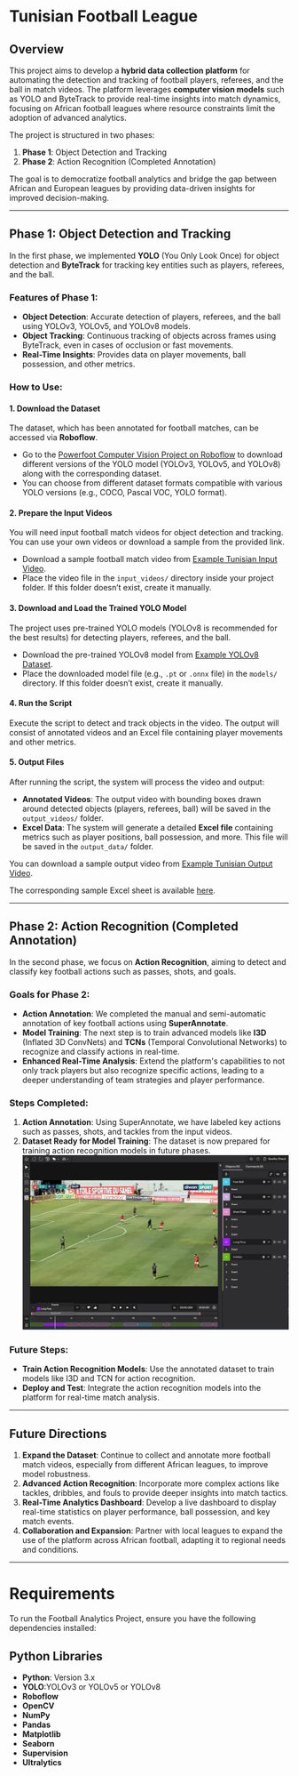 # Tunisian Football League

## Overview

This project aims to develop a **hybrid data collection platform** for automating the detection and tracking of football players, referees, and the ball in match videos. The platform leverages **computer vision models** such as YOLO and ByteTrack to provide real-time insights into match dynamics, focusing on African football leagues where resource constraints limit the adoption of advanced analytics.

The project is structured in two phases:
1. **Phase 1**: Object Detection and Tracking
2. **Phase 2**: Action Recognition (Completed Annotation)

The goal is to democratize football analytics and bridge the gap between African and European leagues by providing data-driven insights for improved decision-making.

---

## Phase 1: Object Detection and Tracking

In the first phase, we implemented **YOLO** (You Only Look Once) for object detection and **ByteTrack** for tracking key entities such as players, referees, and the ball.

### Features of Phase 1:
- **Object Detection**: Accurate detection of players, referees, and the ball using YOLOv3, YOLOv5, and YOLOv8 models.
- **Object Tracking**: Continuous tracking of objects across frames using ByteTrack, even in cases of occlusion or fast movements.
- **Real-Time Insights**: Provides data on player movements, ball possession, and other metrics.

### How to Use:

#### 1. **Download the Dataset**

The dataset, which has been annotated for football matches, can be accessed via **Roboflow**.

- Go to the [Powerfoot Computer Vision Project on Roboflow](https://universe.roboflow.com/esprit-po5qf/powerfoot) to download different versions of the YOLO model (YOLOv3, YOLOv5, and YOLOv8) along with the corresponding dataset.
- You can choose from different dataset formats compatible with various YOLO versions (e.g., COCO, Pascal VOC, YOLO format).

#### 2. **Prepare the Input Videos**

You will need input football match videos for object detection and tracking. You can use your own videos or download a sample from the provided link.

- Download a sample football match video from [Example Tunisian Input Video](https://drive.google.com/file/d/1HkajT-JujZwkUuqEkI6U6CuCwx7BfcWS/view?usp=drive_link).
- Place the video file in the `input_videos/` directory inside your project folder. If this folder doesn’t exist, create it manually.

#### 3. **Download and Load the Trained YOLO Model**

The project uses pre-trained YOLO models (YOLOv8 is recommended for the best results) for detecting players, referees, and the ball.

- Download the pre-trained YOLOv8 model from [Example YOLOv8 Dataset](https://drive.google.com/file/d/13WSdTF2D-uc_aSkuAIsdG9cetyqPvZaX/view?usp=drive_link).
- Place the downloaded model file (e.g., `.pt` or `.onnx` file) in the `models/` directory. If this folder doesn’t exist, create it manually.

#### 4. **Run the Script**

Execute the script to detect and track objects in the video. The output will consist of annotated videos and an Excel file containing player movements and other metrics.

#### 5. **Output Files**

After running the script, the system will process the video and output:

- **Annotated Videos**: The output video with bounding boxes drawn around detected objects (players, referees, ball) will be saved in the `output_videos/` folder.
- **Excel Data**: The system will generate a detailed **Excel file** containing metrics such as player positions, ball possession, and more. This file will be saved in the `output_data/` folder.

You can download a sample output video from [Example Tunisian Output Video](https://drive.google.com/file/d/1s2TuhMSsJfWNaijPv8VvBsUkiXqQ2lEj/view?usp=drive_link).

The corresponding sample Excel sheet is available [here](https://docs.google.com/spreadsheets/d/1fCGVFfCSkONewrB1hoJljajUjM2X1Ue7/edit?usp=drive_link&ouid=112565924282064934387&rtpof=true&sd=true).

---

## Phase 2: Action Recognition (Completed Annotation)

In the second phase, we focus on **Action Recognition**, aiming to detect and classify key football actions such as passes, shots, and goals.

### Goals for Phase 2:
- **Action Annotation**: We completed the manual and semi-automatic annotation of key football actions using **SuperAnnotate**.
- **Model Training**: The next step is to train advanced models like **I3D** (Inflated 3D ConvNets) and **TCNs** (Temporal Convolutional Networks) to recognize and classify actions in real-time.
- **Enhanced Real-Time Analysis**: Extend the platform's capabilities to not only track players but also recognize specific actions, leading to a deeper understanding of team strategies and player performance.

### Steps Completed:
1. **Action Annotation**: Using SuperAnnotate, we have labeled key actions such as passes, shots, and tackles from the input videos.
2. **Dataset Ready for Model Training**: The dataset is now prepared for training action recognition models in future phases.
![Action Annotation Example](Superannotate.PNG)

### Future Steps:
- **Train Action Recognition Models**: Use the annotated dataset to train models like I3D and TCN for action recognition.
- **Deploy and Test**: Integrate the action recognition models into the platform for real-time match analysis.

---

## Future Directions

1. **Expand the Dataset**: Continue to collect and annotate more football match videos, especially from different African leagues, to improve model robustness.
2. **Advanced Action Recognition**: Incorporate more complex actions like tackles, dribbles, and fouls to provide deeper insights into match tactics.
3. **Real-Time Analytics Dashboard**: Develop a live dashboard to display real-time statistics on player performance, ball possession, and key match events.
4. **Collaboration and Expansion**: Partner with local leagues to expand the use of the platform across African football, adapting it to regional needs and conditions.

---

# Requirements

To run the Football Analytics Project, ensure you have the following dependencies installed:

## Python Libraries

- **Python**: Version 3.x
- **YOLO**:YOLOv3 or YOLOv5 or YOLOv8
- **Roboflow**
- **OpenCV**
- **NumPy**
- **Pandas**
- **Matplotlib**
- **Seaborn**
- **Supervision**
- **Ultralytics**